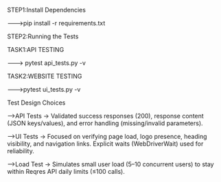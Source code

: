 STEP1:Install Dependencies


--->pip install -r requirements.txt


STEP2:Running the Tests


TASK1:API TESTING


---> pytest api_tests.py -v


TASK2:WEBSITE TESTING


--->pytest ui_tests.py -v


Test Design Choices


-->API Tests → Validated success responses (200), response content (JSON keys/values), and error handling (missing/invalid parameters).



-->UI Tests → Focused on verifying page load, logo presence, heading visibility, and navigation links. Explicit waits (WebDriverWait) used for reliability.



-->Load Test → Simulates small user load (5–10 concurrent users) to stay within Reqres API daily limits (≤100 calls).











